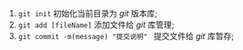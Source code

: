 1. ```git init``` 初始化当前目录为 *git* 版本库;
2. ```git add [fileName]``` 添加文件给 *git* 库管理;
3. ```git commit -m(message) "提交说明" ``` 提交文件给 *git* 库暂存;

